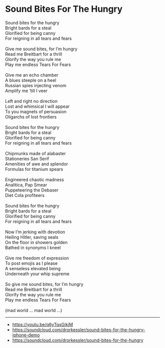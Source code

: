 # Sound Bites For The Hungry

Sound bites for the hungry\
Bright bards for a steal\
Glorified for being canny\
For reigning in all tears and fears\
\
Give me sound bites, for I’m hungry\
Read me Breitbart for a thrill\
Glorify the way you rule me\
Play me endless Tears For Fears\
\
Give me an echo chamber\
A blues steeple on a heel\
Russian spies injecting venom\
Amplify me ‘till I veer\
\
Left and right no direction\
Lost and whimsical I will appear\
To you magnets of persuasion\
Oligarchs of lost frontiers\
\
Sound bites for the hungry\
Bright bards for a steal\
Glorified for being canny\
For reigning in all tears and fears\
\
Chipmunks made of alabaster\
Stationeries San Serif\
Amenities of awe and splendor\
Formulas for titanium spears\
\
Engineered chaotic madness\
Analitica, Pap Smear \
Puppeteering the Debaser\
Diet Cola profiteers\
\
Sound bites for the hungry\
Bright bards for a steal\
Glorified for being canny\
For reigning in all tears and fears\
\
Now I’m jerking with devotion\
Heiling Hitler, saving seals\
On the floor in showers golden\
Bathed in synonyms I kneel\
\
Give me freedom of expression\
To post emojis as I please\
A senseless elevated being\
Underneath your whip supreme\
\
So give me sound bites, for I’m hungry\
Read me Breitbart for a thrill\
Glorify the way you rule me\
Play me endless Tears For Fears\
\
(mad world ... mad world ...)

---
- https://youtu.be/q6yTqxGikjM
- https://soundcloud.com/drorkessler/sound-bites-for-the-hungry-iphone-demo
- https://soundcloud.com/drorkessler/sound-bites-for-the-hungry
